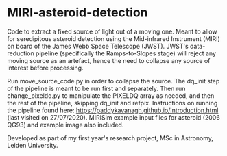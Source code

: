 # MIRI-asteroid-detection

Code to extract a fixed source of light out of a moving one. Meant to allow for seredipitous asteroid detection using the Mid-infrared Instrument (MIRI) on board of the James Webb Space Telescope (JWST). JWST's data-reduction pipeline (specifically the Ramps-to-Slopes stage) will reject any moving source as an artefact, hence the need to collapse any source of interest before processing.

Run move_source_code.py in order to collapse the source. The dq_init step of the pipeline is meant to be run first and separately. Then run change_pixeldq.py to manipulate the PIXELDQ array as needed, and then the rest of the pipeline, skipping dq_init and refpix. Instructions on running the pipeline found here: https://paddykavanagh.github.io/Introduction.html (last visited on 27/07/2020). MIRISim example input files for asteroid (2006 QG93) and example image also included.  

Developed as part of my first year's research project, MSc in Astronomy, Leiden University.
